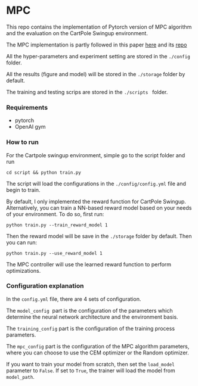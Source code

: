 # MPC
This repo contains the implementation of Pytorch version of MPC algorithm and the evaluation on the CartPole Swingup environment.

The MPC implementation is partly followed in this paper [here](https://arxiv.org/abs/1805.12114) and its [repo](https://github.com/kchua/handful-of-trials)

All the hyper-parameters and experiment setting are stored in the ```./config``` folder.

All the results (figure and model) will be stored in the ```./storage``` folder by default.

The training and testing scrips are stored in the ```./scripts ``` folder.

### Requirements

* pytorch
* OpenAI gym

### How to run

For the Cartpole swingup environment, simple go to the script folder and run

```angularjs
cd script && python train.py
```
The script will load the configurations in the ```./config/config.yml``` file and begin to train.

By default, I only implemented the reward function for CartPole Swingup. Alternatively, you can train a NN-based reward model based on your needs of your environment. To do so, first run:
```angularjs
python train.py --train_reward_model 1
```
Then the reward model will be save in the ```./storage``` folder by default. Then you can run:
```angularjs
python train.py --use_reward_model 1
```
The MPC controller will use the learned reward function to perform optimizations.

### Configuration explanation

In the ```config.yml``` file, there are 4 sets of configuration.

The `model_config`  part is the configuration of the parameters which determine the neural network architecture and the environment basis.

The `training_config` part is the configuration of the training process parameters.

The `mpc_config` part is the configuration of the MPC algorithm parameters, where you can choose to use the CEM optimizer or the Random optimizer.

If you want to train your model from scratch, then set the `load_model` parameter to `False`. If set to `True`, the trainer will load the model from `model_path`.

